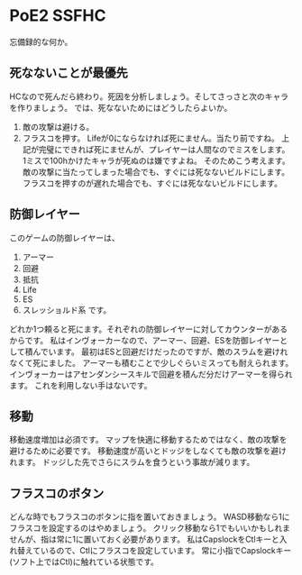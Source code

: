 # PoE2 SSFHC

忘備録的な何か。

## 死なないことが最優先
HCなので死んだら終わり。死因を分析しましょう。そしてさっさと次のキャラを作りましょう。
では、死なないためにはどうしたらよいか。
1. 敵の攻撃は避ける。
2. フラスコを押す。
Lifeが0にならなければ死にません。当たり前ですね。
上記が完璧にできれば死にませんが、プレイヤーは人間なのでミスをします。
1ミスで100hかけたキャラが死ぬのは嫌ですよね。
そのためこう考えます。
敵の攻撃に当たってしまった場合でも、すぐには死なないビルドにします。
フラスコを押すのが遅れた場合でも、すぐには死なないビルドにします。

## 防御レイヤー
このゲームの防御レイヤーは、
1. アーマー
2. 回避
3. 抵抗
4. Life
5. ES
6. スレッショルド系
です。

どれか1つ頼ると死にます。それぞれの防御レイヤーに対してカウンターがあるからです。
私はインヴォーカーなので、アーマー、回避、ESを防御レイヤーとして積んでいます。
最初はESと回避だけだったのですが、敵のスラムを避けれなくて死にました。
アーマーも積むことで少しぐらいミスっても耐えられます。
インヴォーカーはアセンダンシースキルで回避を積んだ分だけアーマーを得られます。
これを利用しない手はないです。

## 移動
移動速度増加は必須です。
マップを快適に移動するためではなく、敵の攻撃を避けるために必要です。
移動速度が高いとドッジをしなくても敵の攻撃を避けれます。
ドッジした先でさらにスラムを食うという事故が減ります。

## フラスコのボタン
どんな時でもフラスコのボタンに指を置いておきましょう。
WASD移動なら1にフラスコを設定するのはやめましょう。
クリック移動なら1でもいいかもしれませんが、指は常に1に置いておく必要があります。
私はCapslockをCtlキーと入れ替えているので、Ctlにフラスコを設定しています。
常に小指でCapslockキー(ソフト上ではCtl)に触れている状態です。


